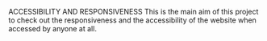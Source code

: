 ACCESSIBILITY AND RESPONSIVENESS
This is the main aim of this project to check out the responsiveness and the accessibility of the website when accessed by anyone at all. 

